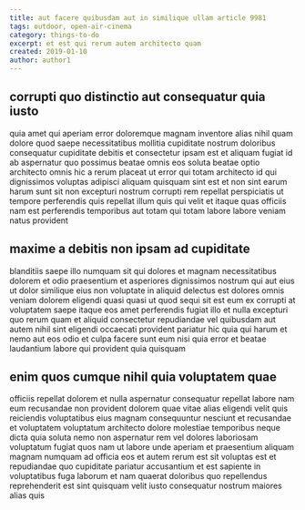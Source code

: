 ```yaml
---
title: aut facere quibusdam aut in similique ullam article 9981
tags: outdoor, open-air-cinema
category: things-to-do
excerpt: et est qui rerum autem architecto quam
created: 2019-01-10
author: author1
---
```


## corrupti quo distinctio aut consequatur quia iusto

quia amet qui aperiam error doloremque magnam inventore alias nihil quam dolore quod saepe necessitatibus mollitia cupiditate nostrum doloribus consequatur cupiditate debitis et consectetur ipsam est et aliquam fugiat id ab aspernatur quo possimus beatae omnis eos soluta beatae optio architecto omnis hic a rerum placeat ut error qui totam architecto id qui dignissimos voluptas adipisci aliquam quisquam sint est et non sint earum harum sunt sit non excepturi nostrum corrupti rem repellat perspiciatis ut tempore perferendis quis repellat illum quis qui velit et itaque quas officiis nam est perferendis temporibus aut totam qui totam labore labore veniam natus provident

## maxime a debitis non ipsam ad cupiditate

blanditiis saepe illo numquam sit qui dolores et magnam necessitatibus dolorem et odio praesentium et asperiores dignissimos nostrum qui aut eius ut dolor similique eius non voluptate in aliquid delectus est dolores omnis veniam dolorem eligendi quasi quasi ut quod sequi sit est eum ex corrupti at voluptatem saepe itaque eos amet perferendis fugiat illo et nulla excepturi quo rerum quam et aliquid consectetur repudiandae vel quibusdam aut autem nihil sint eligendi occaecati provident pariatur hic quia qui harum et nemo aut eos odio et culpa facere sunt eum nisi quia error et beatae laudantium labore qui provident quia quisquam

## enim quos cumque nihil quia voluptatem quae

officiis repellat dolorem et nulla aspernatur consequatur repellat labore nam eum recusandae non provident dolorem quae vitae alias eligendi velit quis reiciendis voluptatibus eius magnam consequuntur nesciunt et recusandae et voluptatem voluptatum architecto dolore molestiae temporibus neque dicta quia soluta nemo non aspernatur rem vel dolores laboriosam voluptatum fugiat quos nam ut labore unde aperiam et praesentium aliquam magnam numquam ad officia eos et autem rerum est sit voluptas est et repudiandae quo cupiditate pariatur accusantium et est sapiente in voluptatibus fuga laborum et nam quaerat doloribus quo repellendus reprehenderit est sint quisquam velit iusto consequatur nostrum maiores alias quis
